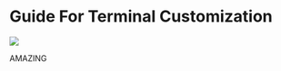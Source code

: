 # Guide For Terminal Customization

[![](https://github.com/mmsaeed509/My-Linux-Customization/blob/492db79ce6329c5f999cb5a284364bd3b9e00483/Customization/Terminal/Videos/terminal.webp)](https://drive.google.com/file/d/1FqEi3y16YSj_0lr5H3dD_NPTqRc62bvC/view?usp=sharing)

AMAZING
